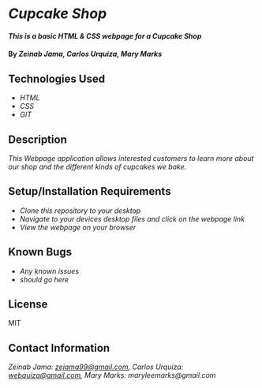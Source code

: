 # _Cupcake Shop_

#### _This is a basic HTML & CSS webpage for a Cupcake Shop_

#### By _**Zeinab Jama, Carlos Urquiza, Mary Marks**_

## Technologies Used

* _HTML_
* _CSS_
* _GIT_

## Description

_This Webpage application allows interested customers to learn more about our shop and the different kinds of cupcakes we bake._

## Setup/Installation Requirements

* _Clone this repository to your desktop_
* _Navigate to your devices desktop files and click on the webpage link_
* _View the webpage on your browser_

## Known Bugs

* _Any known issues_
* _should go here_

## License

MIT

## Contact Information

_Zeinab Jama: zejama99@gmail.com, Carlos Urquiza: webquiza@gmail.com, Mary Marks: maryleemarks@gmail.com_